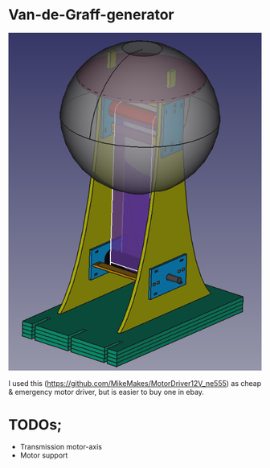 # Van-de-Graff-generator
![alt text](https://github.com/MikeMakes/Van-de-Graff-generator/blob/master/Freecad%20models/All.png)

I used this (https://github.com/MikeMakes/MotorDriver12V_ne555) as cheap & emergency motor driver, but is easier to buy one in ebay.

# TODOs;
* Transmission motor-axis
* Motor support
